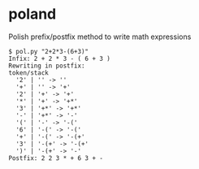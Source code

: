 # poland
Polish prefix/postfix method to write math expressions
```text
$ pol.py "2+2*3-(6+3)"
Infix: 2 + 2 * 3 - ( 6 + 3 )
Rewriting in postfix:
token/stack
  '2' | '' -> ''
  '+' | '' -> '+'
  '2' | '+' -> '+'
  '*' | '+' -> '+*'
  '3' | '+*' -> '+*'
  '-' | '+*' -> '-'
  '(' | '-' -> '-('
  '6' | '-(' -> '-('
  '+' | '-(' -> '-(+'
  '3' | '-(+' -> '-(+'
  ')' | '-(+' -> '-'
Postfix: 2 2 3 * + 6 3 + -
```
